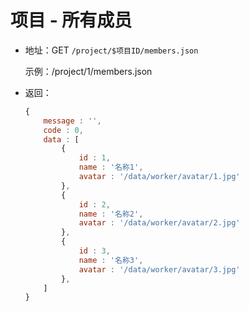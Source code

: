 项目 - 所有成员
===

- 地址：GET `/project/$项目ID/members.json`

	示例：/project/1/members.json
	
- 返回：

	```js
	{
		message : '',
		code : 0,
		data : [
			{
				id : 1,
				name : '名称1',
				avatar : '/data/worker/avatar/1.jpg'
			},
			{
				id : 2,
				name : '名称2',
				avatar : '/data/worker/avatar/2.jpg'
			},
			{
				id : 3,
				name : '名称3',
				avatar : '/data/worker/avatar/3.jpg'
			},
		]
	}
	```